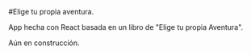 #Elige tu propia aventura.

App hecha con React basada en un libro de "Elige tu propia Aventura".

Aún en construcción.
